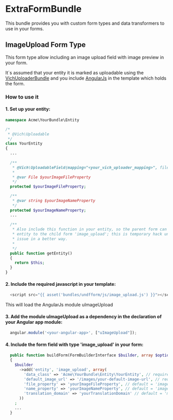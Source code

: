 ExtraFormBundle
===============

This bundle provides you with custom form types and data transformers to use in your forms.


ImageUpload Form Type
---------------------

This form type allow including an image upload field with image preview in your form.

It´s assumed that your entity it is marked as uploadable using the [VichUploaderBundle][1]
and you include [AngularJs][2] in the template which holds the form.

[1]: https://github.com/dustin10/VichUploaderBundle
[2]: http://angularjs.org/


### How to use it

#### 1. Set up your entity:
```php
namespace Acme\YourBundle\Entity

/*
 * @Vich\Uploadable
 */
class YourEntity
{
  ...
  
  /**
   * @Vich\UploadableField(mapping="<your_vich_uploader_mapping>", fileNameProperty="yourImageNameProperty")
   *
   * @var File $yourImageFileProperty
   */
  protected $yourImageFileProperty;

  /**
   * @var string $yourImageNameProperty
   */
  protected $yourImageNameProperty;
  ...
  
  /**
   * Also include this function in your entity, so the parent form can propagate the whole
   * entity to the child form 'image_upload'; this is temporary hack untill we solve this
   * issue in a better way.
   * 
   */
  public function getEntity()
  {
    return $this;
  }
}
```

#### 2. Include the required javascript in your template:
``` javascript
  <script src="{{ asset('bundles/undfform/js/image_upload.js') }}"></script>
```
This will load the AngularJs module uImageUpload

#### 3. Add the module uImageUpload as a dependency in the declaration of your Angular app module:
``` javascript
  angular.module('<your-angular-app>', ["uImageUpload"]);
```

#### 4. Include the form field with type 'image_upload' in your form:
```php
  public function buildForm(FormBuilderInterface $builder, array $options)
  {
    $builder
      ->add('entity', 'image_upload', array(
        'data_class' => 'Acme\YourBundle\Entity\YourEntity', // required
        'default_image_url' => '/images/your-default-image-url', // required
        'file_property' => 'yourImageFileProperty', // default = 'image'
        'name_property' => 'yourImageNameProperty', // default = 'imageName'
        'translation_domain' => 'yourTranslationDomain' // default = 'messages'
      ))
    ;
    ...
  }
```



